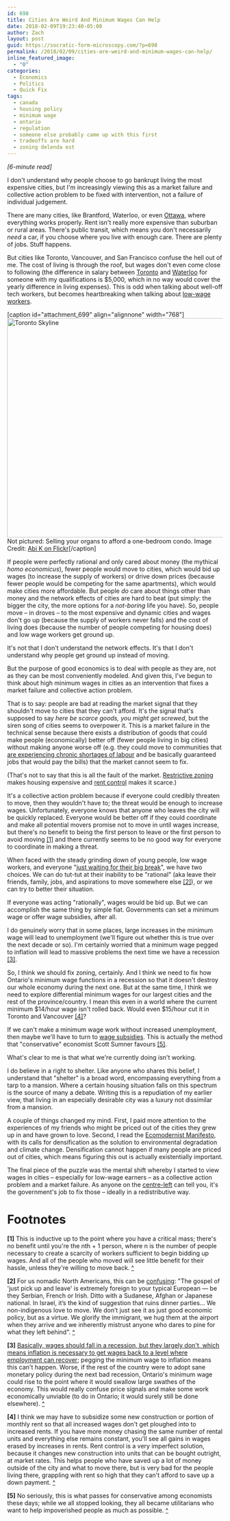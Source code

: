 ```yaml
---
id: 698
title: Cities Are Weird And Minimum Wages Can Help
date: 2018-02-09T19:23:40-05:00
author: Zach
layout: post
guid: https://socratic-form-microscopy.com/?p=698
permalink: /2018/02/09/cities-are-weird-and-minimum-wages-can-help/
inline_featured_image:
  - "0"
categories:
  - Economics
  - Politics
  - Quick Fix
tags:
  - canada
  - housing policy
  - minimum wage
  - ontario
  - regulation
  - someone else probably came up with this first
  - tradeoffs are hard
  - zoning delenda est
---
```

<em>[6-minute read]</em>

I don't understand why people choose to go bankrupt living the most expensive cities, but I'm increasingly viewing this as a market failure and collective action problem to be fixed with intervention, not a failure of individual judgement.

There are many cities, like Brantford, Waterloo, or even <a href="http://www.cbc.ca/news/opinion/canada-out-of-reach-1.4348441">Ottawa</a>, where everything works properly. Rent isn't really more expensive than suburban or rural areas. There's public transit, which means you don't necessarily <em>need</em> a car, if you choose where you live with enough care. There are plenty of jobs. Stuff happens.

But cities like Toronto, Vancouver, and San Francisco confuse the hell out of me. The cost of living is through the roof, but wages don't even come close to following (the difference in salary between <a href="https://stackoverflow.com/jobs/salary/results?l=Toronto%2c+ON%2c+Canada&amp;ed=1&amp;ex=4&amp;ff=1&amp;dr%5B0%5D=BackendDeveloper&amp;tl%5B0%5D=javascript&amp;tl%5B1%5D=python&amp;tl%5B2%5D=angularjs&amp;tl%5B3%5D=node.js">Toronto</a> and <a href="https://stackoverflow.com/jobs/salary/results?l=Waterloo%2c+ON%2c+Canada&amp;ed=1&amp;ex=4&amp;ff=1&amp;dr%5B0%5D=BackendDeveloper&amp;tl%5B0%5D=javascript&amp;tl%5B1%5D=python&amp;tl%5B2%5D=angularjs&amp;tl%5B3%5D=node.js">Waterloo</a> for someone with my qualifications is $5,000, which in no way would cover the yearly difference in living expenses). This is odd when talking about well-off tech workers, but becomes heartbreaking when talking about <a href="https://www.vice.com/en_ca/article/8gkmek/what-its-like-trying-to-live-on-minimum-wage-in-vancouver">low-wage workers</a>.

[caption id="attachment_699" align="alignnone" width="768"]<img class="size-medium_large wp-image-699" src="https://socratic-form-microscopy.com/wp-content/uploads/3450268808_3a674d8283_o-768x512.jpg" alt="Toronto Skyline" width="768" height="512" /> Not pictured: Selling your organs to afford a one-bedroom condo. Image Credit: <a href="https://www.flickr.com/photos/choudhrysaab/3450268808/in/photolist-6fTwHf-8wyADj-aPtUS2-mnVwT-4xUwZ-p2eF99-pDyCD-8RW1PT-8Mdsqq-UiMeWQ-ZYKtd3-2YXcS-5gvfxo-27NDEp-2Xr4y-5b6D3P-6Jaz4t-2YXhX-p7SBL3-brCkU4-d3gHS-UpUknT-UWBhdY-7QrT1b-d3gHT-a2bex4-VxgnDL-fZDCwH-8Cx8or-5Tacp-2YSXZ-6yjGe-UEeWrL-8pGrBf-PhQU6-az9DEu-8ezStY-4ucdKT-bUTTsN-oWJiYu-S7kk5m-4RJcZG-eXg2Wv-2mgTVD-cRUP4h-fELZJb-54mu8-73JzAt-8fnLUJ-quuwzo">Abi K on Flickr</a>[/caption]

If people were perfectly rational and only cared about money (the mythical <em>homo economicus</em>), fewer people would move to cities, which would bid up wages (to increase the supply of workers) or drive down prices (because fewer people would be competing for the same apartments), which would make cities more affordable. But people <em>do</em> care about things other than money and the network effects of cities are hard to beat (put simply: the bigger the city, the more options for a <em>not-boring</em> life you have). So, people move – in droves – to the most expensive and dynamic cities and wages don't go up (because the supply of workers never falls) and the cost of living does (because the number of people competing for housing does) and low wage workers get ground up.

It's not that I don't understand the network effects. It's that I don't understand why people get ground up instead of moving.

But the purpose of good economics is to deal with people as they are, not as they can be most conveniently modeled. And given this, I've begun to think about high minimum wages in cities as an intervention that fixes a market failure and collective action problem.

That is to say: people are bad at reading the market signal that they shouldn't move to cities that they can't afford. It's the signal that's supposed to say <em>here be scarce goods, you might get screwed</em>, but the siren song of cities seems to overpower it. This is a market failure in the technical sense because there exists a distribution of goods that could make people (economically) better off (fewer people living in big cities) without making anyone worse off (e.g. they could move to communities that <a href="http://www.cbc.ca/news/canada/newfoundland-labrador/atlantic-voice-farmer-s-daughter-cape-breton-immigration-1.4501746">are experiencing chronic shortages of labour</a> and be basically guaranteed jobs that would pay the bills) that the market cannot seem to fix.

(That's not to say that this is all the fault of the market. <a href="http://urbankchoze.blogspot.ca/2014/04/euclidian-zoning.html">Restrictive zoning</a> makes housing expensive and <a href="http://www.econlib.org/library/Enc/RentControl.html">rent control</a> makes it scarce.)

It's a collective action problem because if everyone could credibly threaten to move, then they wouldn't have to; the threat would be enough to increase wages. Unfortunately, everyone knows that anyone who leaves the city will be quickly replaced. Everyone would be better off if they could coordinate and make all potential movers promise not to move in until wages increase, but there's no benefit to being the first person to leave or the first person to avoid moving <a id="caw-top-1" href="#caw-bot-1">[1]</a> and there currently seems to be no good way for everyone to coordinate in making a threat.

When faced with the steady grinding down of young people, low wage workers, and everyone "<a href="https://socratic-form-microscopy.com/2018/02/04/against-job-lotteries/">just waiting for their big break</a>", we have two choices. We can do tut-tut at their inability to be "rational" (aka leave their friends, family, jobs, and aspirations to move somewhere else <a id="caw-top-2" href="#caw-bot-2">[2]</a>), or we can try to better their situation.

If everyone was acting "rationally", wages would be bid up. But we can accomplish the same thing by simple fiat. Governments can set a minimum wage or offer wage subsidies, after all.

I do genuinely worry that in some places, large increases in the minimum wage will lead to unemployment (we'll figure out whether this is true over the next decade or so). I'm certainly worried that a minimum wage pegged to inflation will lead to massive problems the next time we have a recession <a id="caw-top-3" href="#caw-bot-3">[3]</a>.

So, I think we should fix zoning, certainly. And I think we need to fix how Ontario's minimum wage functions in a recession so that it doesn't destroy our whole economy during the next one. But at the same time, I think we need to explore differential minimum wages for our largest cities and the rest of the province/country. I mean this even in a world where the current minimum $14/hour wage isn't rolled back. Would even $15/hour cut it in Toronto and Vancouver <a id="caw-top-4" href="#caw-bot-4">[4]</a>?

If we can't make a minimum wage work without increased unemployment, then maybe we'll have to turn to <a href="https://socratic-form-microscopy.com/2017/08/27/why-dont-we-subsidize-higher-wages-or-public-policy-is-expensive/">wage subsidies</a>. This is actually the method that "conservative" economist Scott Sumner favours <a id="caw-top-5" href="#caw-bot-5">[5]</a>.

What's clear to me is that what we're currently doing isn't working.

I do believe in a right to shelter. Like anyone who shares this belief, I understand that "shelter" is a broad word, encompassing everything from a tarp to a mansion. Where a certain housing situation falls on this spectrum is the source of many a debate. Writing this is a repudiation of my earlier view, that living in an especially desirable city was a luxury not dissimilar from a mansion.

A couple of things changed my mind. First, I paid more attention to the experiences of my friends who might be priced out of the cities they grew up in and have grown to love. Second, I read the <a href="http://www.ecomodernism.org/manifesto-english/">Ecomodernist Manifesto</a>, with its calls for densification as the solution to environmental degradation and climate change. Densification cannot happen if many people are priced out of cities, which means figuring this out is actually existentially important.

The final piece of the puzzle was the mental shift whereby I started to view wages in cities – especially for low-wage earners – as a collective action problem and a market failure. As anyone on the <a href="http://induecourse.ca/on-the-disappearance-of-the-centre-right-in-canada/">centre-left</a> can tell you, it's the government's job to fix those – ideally in a redistributive way.
<h1>Footnotes</h1>
<strong id="caw-bot-1">[1]</strong> This is inductive up to the point where you have a critical mass; there's no benefit until you're the nth + 1 person, where n is the number of people necessary to create a scarcity of workers sufficient to begin bidding up wages. And all of the people who moved will see little benefit for their hassle, unless they're willing to move back. <a href="#caw-top-1">^</a>

<strong id="caw-bot-2">[2]</strong> For us nomadic North Americans, this can be <a href="http://nationalpost.com/opinion/tristin-hopper-why-canadian-white-people-have-so-much-trouble-understanding-why-somebody-wouldnt-want-to-leave-attawapiskat">confusing</a>: "The gospel of 'just pick up and leave' is extremely foreign to your typical European — be they Serbian, French or Irish. Ditto with a Sudanese, Afghan or Japanese national. In Israel, it’s the kind of suggestion that ruins dinner parties… We non-indigenous love to move. We don’t just see it as just good economic policy, but as a virtue. We glorify the immigrant, we hug them at the airport when they arrive and we inherently mistrust anyone who dares to pine for what they left behind". <a href="#caw-top-2">^</a>

<strong id="caw-bot-3">[3]</strong> <a href="http://www.themoneyillusion.com/?p=15758">Basically, wages should fall in a recession, but they largely don't, which means inflation is necessary to get wages back to a level where employment can recover</a>; pegging the minimum wage to inflation means this can't happen. Worse, if the rest of the country were to adopt sane monetary policy during the next bad recession, Ontario's minimum wage could rise to the point where it would swallow large swathes of the economy. This would really confuse price signals and make some work economically unviable (to do in Ontario; it would surely still be done elsewhere). <a href="#caw-top-3">^</a>

<strong id="caw-bot-4">[4]</strong> I think we may have to subsidize some new construction or portion of monthly rent so that all increased wages don't get ploughed into to increased rents. If you have more money chasing the same number of rental units and everything else remains constant, you'll see all gains in wages erased by increases in rents. Rent control is a very imperfect solution, because it changes new construction into units that can be bought outright, at market rates. This helps people who have saved up a lot of money outside of the city and what to move there, but is very bad for the people living there, grappling with rent so high that they can't afford to save up a down payment. <a href="#caw-top-4">^</a>

<strong id="caw-bot-5">[5]</strong> No seriously, this is what passes for conservative among economists these days; while we all stopped looking, they all became utilitarians who want to help impoverished people as much as possible. <a href="#caw-top-5">^</a>